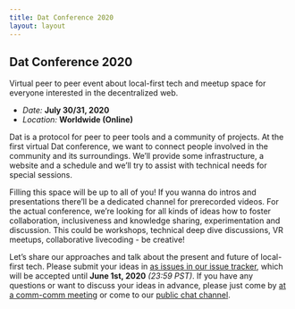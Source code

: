 ```yaml
---
title: Dat Conference 2020
layout: layout
---
```


## Dat Conference 2020

Virtual peer to peer event about local-first tech and meetup space for everyone interested in the decentralized web.

- _Date:_ **July 30/31, 2020**
- _Location:_ **Worldwide (Online)**

Dat is a protocol for peer to peer tools and a community of projects. At the first virtual Dat conference, we want to connect people involved in the community and its surroundings. We’ll provide some infrastructure, a website and a schedule and we’ll try to assist with technical needs for special sessions.

Filling this space will be up to all of you! If you wanna do intros and presentations there’ll be a dedicated channel for prerecorded videos. For the actual conference, we’re looking for all kinds of ideas how to foster collaboration, inclusiveness and knowledge sharing, experimentation and discussion. This could be workshops, technical deep dive discussions, VR meetups, collaborative livecoding - be creative!

Let’s share our approaches and talk about the present and future of local-first tech. Please submit your ideas in [as issues in our issue tracker](https://github.com/datproject/public-events/issues/new?assignees=&labels=proposal&template=proposal.md&title=), which will be accepted until **June 1st, 2020** _(23:59 PST)_. If you have any questions or want to discuss your ideas in advance, please just come by [at a comm-comm meeting](https://github.com/datproject/comm-comm/issues?q=is%3Aissue+is%3Aopen+label%3Ameeting) or come to our [public chat channel](https://dat.foundation/community/chat/).
